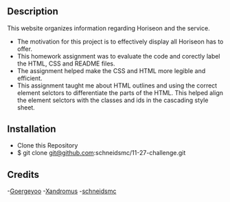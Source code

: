 # <Website>

## Description

This website organizes information regarding Horiseon and the service.

- The motivation for this project is to effectively display all Horiseon has to offer.
- This homework assignment was to evaluate the code and corectly label the HTML, CSS and README files.
- The assignment helped make the CSS and HTML more legible and efficient. 
- This assignment taught me about HTML outlines and using the correct element selctors to differentiate the parts of the HTML. This helped align the element selctors with the classes and ids in the cascading style sheet.  

## Installation

- Clone this Repository
- $ git clone git@github.com:schneidsmc/11-27-challenge.git

## Credits

-[Goergeyoo](https://github.com/Georgeyoo)
-[Xandromus](https://github.com/Xandromus)
-[schneidsmc](https://github.com/schneidsmc)




